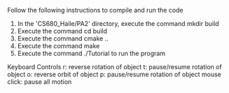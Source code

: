 Follow the following instructions to compile and run the code

1. In the 'CS680_Haile/PA2' directory, execute the command mkdir build
2. Execute the command cd build
3. Execute the command cmake ..
4. Execute the command make
5. Execute the command ./Tutorial to run the program

Keyboard Controls
r: reverse rotation of object
t: pause/resume rotation of object
o: reverse orbit of object
p: pause/resume rotation of object
mouse click: pause all motion

